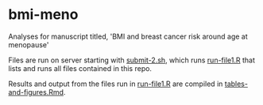 # bmi-meno

Analyses for manuscript titled, 'BMI and breast cancer risk around age at menopause'

Files are run on server starting with [submit-2.sh](submit-2.sh), which runs [run-file1.R](run-file1.R) that lists and runs all files contained in this repo.

Results and output from the files run in [run-file1.R](run-file1.R) are compiled in [tables-and-figures.Rmd](tables-and-figures.Rmd).

